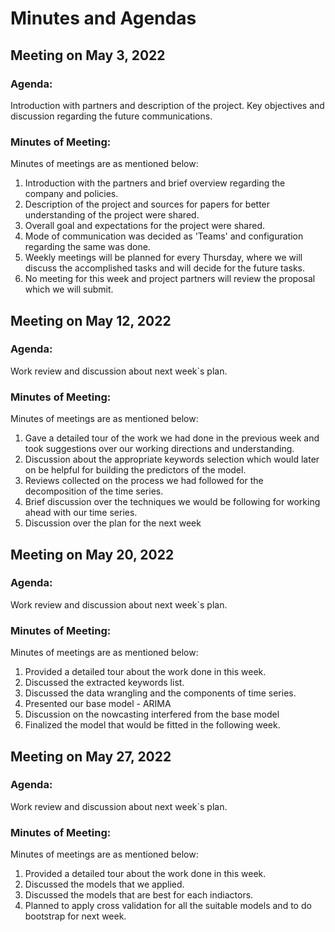 # Minutes and Agendas


## Meeting on May 3, 2022

### Agenda:

Introduction with partners and description of the project. Key objectives and discussion regarding the future communications.

### Minutes of Meeting:

Minutes of meetings are as mentioned below:

1. Introduction with the partners and brief overview regarding the company and policies.
2. Description of the project and sources for papers for better understanding of the project were shared.
3. Overall goal and expectations for the project were shared.
4. Mode of communication was decided as 'Teams' and configuration regarding the same was done.
5. Weekly meetings will be planned for every Thursday, where we will discuss the accomplished tasks and will decide for the future tasks.
6. No meeting for this week and project partners will review the proposal which we will submit.


## Meeting on May 12, 2022

### Agenda:

Work review and discussion about next week`s plan.

### Minutes of Meeting:

Minutes of meetings are as mentioned below:

1. Gave a detailed tour of the work we had done in the previous week and took suggestions over our working directions and understanding.
2. Discussion about the appropriate keywords selection which would later on be helpful for building the predictors of the model.
3. Reviews collected on the process we had followed for the decomposition of the time series.
4. Brief discussion over the techniques we would be following for working ahead with our time series.
5. Discussion over the plan for the next week 


## Meeting on May 20, 2022

### Agenda:

Work review and discussion about next week`s plan.

### Minutes of Meeting:

Minutes of meetings are as mentioned below:

1. Provided a detailed tour about the work done in this week.
2. Discussed the extracted keywords list.
3. Discussed the data wrangling and the components of time series.
4. Presented our base model - ARIMA 
5. Discussion on the nowcasting interfered from the base model
6. Finalized the model that would be fitted in the following week.


## Meeting on May 27, 2022

### Agenda:

Work review and discussion about next week`s plan.

### Minutes of Meeting:

Minutes of meetings are as mentioned below:

1. Provided a detailed tour about the work done in this week.
2. Discussed the models that we applied.
3. Discussed the models that are best for each indiactors.
4. Planned to apply cross validation for all the suitable models and to do bootstrap for next week.
